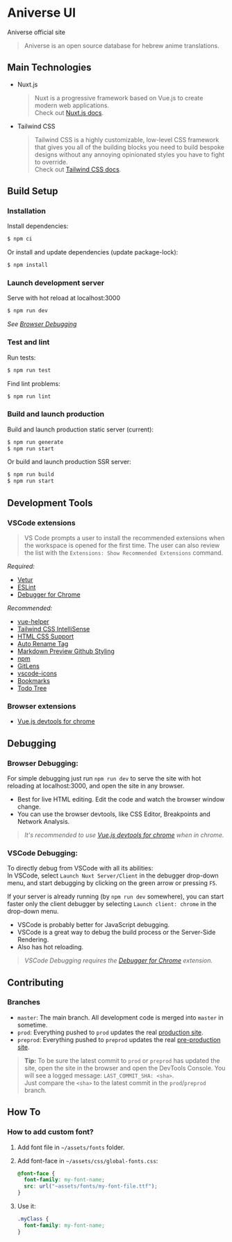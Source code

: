 # Aniverse UI
Aniverse official site
> Aniverse is an open source database for hebrew anime translations.

## Main Technologies
* Nuxt.js
  > Nuxt is a progressive framework based on Vue.js to create modern web applications.<br/>
  Check out [Nuxt.js docs](https://nuxtjs.org).
* Tailwind CSS
  > Tailwind CSS is a highly customizable, low-level CSS framework that gives you all of the building blocks you need to build bespoke designs without any annoying opinionated styles you have to fight to override.<br/>
  Check out [Tailwind CSS docs](https://tailwindcss.com/docs/utility-first).

## Build Setup

### Installation
Install dependencies:
```bash
$ npm ci
```
Or install and update dependencies (update package-lock):
```bash
$ npm install
```

### Launch development server
Serve with hot reload at localhost:3000
```bash
$ npm run dev
```
*See [Browser Debugging](#Browser-Debugging)*

### Test and lint
Run tests:
```bash
$ npm run test
```
Find lint problems:
```bash
$ npm run lint
```

### Build and launch production
Build and launch production static server (current):
```bash
$ npm run generate
$ npm run start
```
Or build and launch production SSR server:
```bash
$ npm run build
$ npm run start
```

## Development Tools
### VSCode extensions
> VS Code prompts a user to install the recommended extensions when the workspace is opened for the first time. The user can also review the list with the `Extensions: Show Recommended Extensions` command.

*Required:*
* [Vetur](https://marketplace.visualstudio.com/items?itemName=octref.vetur)
* [ESLint](https://marketplace.visualstudio.com/items?itemName=dbaeumer.vscode-eslint)
* [Debugger for Chrome](https://marketplace.visualstudio.com/items?itemName=msjsdiag.debugger-for-chrome)

*Recommended:*
* [vue-helper](https://marketplace.visualstudio.com/items?itemName=shenjiaolong.vue-helper)
* [Tailwind CSS IntelliSense](https://marketplace.visualstudio.com/items?itemName=bradlc.vscode-tailwindcss)
* [HTML CSS Support](https://marketplace.visualstudio.com/items?itemName=ecmel.vscode-html-css#review-details)
* [Auto Rename Tag](https://marketplace.visualstudio.com/items?itemName=formulahendry.auto-rename-tag)
* [Markdown Preview Github Styling](https://marketplace.visualstudio.com/items?itemName=bierner.markdown-preview-github-styles)
* [npm](https://marketplace.visualstudio.com/items?itemName=eg2.vscode-npm-script)
* [GitLens](https://marketplace.visualstudio.com/items?itemName=eamodio.gitlens)
* [vscode-icons](https://marketplace.visualstudio.com/items?itemName=vscode-icons-team.vscode-icons)
* [Bookmarks](https://marketplace.visualstudio.com/items?itemName=alefragnani.Bookmarks)
* [Todo Tree](https://marketplace.visualstudio.com/items?itemName=Gruntfuggly.todo-tree)

### Browser extensions
* [Vue.js devtools for chrome](https://chrome.google.com/webstore/detail/vuejs-devtools/nhdogjmejiglipccpnnnanhbledajbpd)

## Debugging
### Browser Debugging:
For simple debugging just run `npm run dev` to serve the site with hot reloading
at localhost:3000, and open the site in any browser.<br/>
* Best for live HTML editing. Edit the code and watch the browser window change.
* You can use the browser devtools, like CSS Editor, Breakpoints and Network Analysis.

> *It's recommended to use [Vue.js devtools for chrome](https://chrome.google.com/webstore/detail/vuejs-devtools/nhdogjmejiglipccpnnnanhbledajbpd) when in chrome.*

### VSCode Debugging:
To directly debug from VSCode with all its abilities:<br/>
In VSCode, select `Launch Nuxt Server/Client` in the debugger drop-down menu, and start debugging
by clicking on the green arrow or pressing `F5`.<br/>

If your server is already running (by `npm run dev` somewhere), you can start faster only the
client debugger by selecting `Launch client: chrome` in the drop-down menu.

* VSCode is probably better for JavaScript debugging.
* VSCode is a great way to debug the build process or the Server-Side Rendering.
* Also has hot reloading.

> *VSCode Debugging requires the [Debugger for Chrome](https://marketplace.visualstudio.com/items?itemName=msjsdiag.debugger-for-chrome) extension.*

## Contributing
### Branches
* `master`: The main branch. All development code is merged into `master` in sometime.
* `prod`: Everything pushed to `prod` updates the real [production site](https://aniverse-moe.github.io).
* `preprod`: Everything pushed to `preprod` updates the real [pre-production site](https://aniverse-moe.github.io/AniverseUI-PreProd-Host).
> **Tip:** To be sure the latest commit to `prod` or `preprod` has updated the site, open
the site in the browser and open the DevTools Console. You will see a logged message:
`LAST_COMMIT_SHA: <sha>`.</br>
Just compare the `<sha>` to the latest commit in the `prod`/`preprod` branch.

## How To
### How to add custom font?
1. Add font file in `~/assets/fonts` folder.
2. Add font-face in `~/assets/css/global-fonts.css`:

    ```css
    @font-face {
      font-family: my-font-name;
      src: url("~assets/fonts/my-font-file.ttf");
    }
    ```

3. Use it:
    ```css
    .myClass {
      font-family: my-font-name;
    }
    ```
